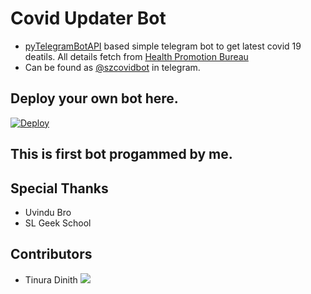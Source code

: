 # Covid Updater Bot

- [pyTelegramBotAPI](https://pypi.org/project/pyTelegramBotAPI/) based simple telegram bot to get latest covid 19 deatils. All details fetch from [Health Promotion Bureau](https://hpb.health.gov.lk/)
- Can be found as [@szcovidbot](http://t.me/szcovidbot) in telegram.


## Deploy your own bot here.
[![Deploy](https://www.herokucdn.com/deploy/button.svg)](https://heroku.com/deploy?template=https://github.com/TinuraD/CovidBot.git)

## This is first bot progammed by me.

## Special Thanks
- Uvindu Bro
- SL Geek School

## Contributors

- Tinura Dinith <a href="https://github.com/TinuraD"><img src="https://img.shields.io/badge/TinuraD-107D8D?logo=github"></a>
